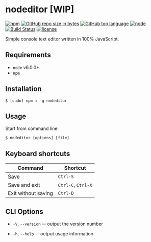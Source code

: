 # nodeditor [WIP]

[![npm](https://img.shields.io/npm/v/nodeditor.svg)](https://www.npmjs.com/package/nodeditor)
[![GitHub repo size in bytes](https://img.shields.io/github/repo-size/Bannerets/nodeditor.svg)]()
[![GitHub top language](https://img.shields.io/github/languages/top/Bannerets/nodeditor.svg)](https://github.com/Bannerets/nodeditor)
[![node](https://img.shields.io/node/v/nodeditor.svg)](https://github.com/Bannerets/nodeditor)
[![Build Status](https://travis-ci.org/Bannerets/nodeditor.svg?branch=master)](https://travis-ci.org/Bannerets/nodeditor)
[![license](https://img.shields.io/github/license/Bannerets/nodeditor.svg)](https://github.com/Bannerets/nodeditor/blob/master/LICENSE)

Simple console text editor written in 100% JavaScript.

## Requirements

- `node` v6.0.0+
- `npm`

## Installation

```console
$ [sudo] npm i -g nodeditor
```

## Usage

Start from command line:

```console
$ nodeditor [options] [file]
```

## Keyboard shortcuts

|       Command       |       Shortcut     |
| ------------------- | ------------------ |
| Save                | `Ctrl-S`           |
| Save and exit       | `Ctrl-C`, `Ctrl-X` |
| Exit without saving | `Ctrl-D`           |

## CLI Options

- `-V`, `--version` -- output the version number

- `-h`, `--help` -- output usage information
